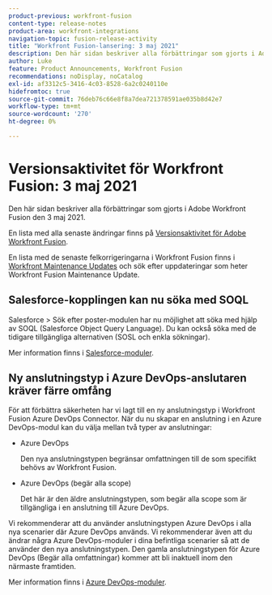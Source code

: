 ```yaml
---
product-previous: workfront-fusion
content-type: release-notes
product-area: workfront-integrations
navigation-topic: fusion-release-activity
title: "Workfront Fusion-lansering: 3 maj 2021"
description: Den här sidan beskriver alla förbättringar som gjorts i Adobe Workfront Fusion den 3 maj 2021.
author: Luke
feature: Product Announcements, Workfront Fusion
recommendations: noDisplay, noCatalog
exl-id: af3312c5-3416-4c03-8528-6a2c0240110e
hidefromtoc: true
source-git-commit: 76deb76c66e8f8a7dea721378591ae035b8d42e7
workflow-type: tm+mt
source-wordcount: '270'
ht-degree: 0%

---
```


# Versionsaktivitet för Workfront Fusion: 3 maj 2021

Den här sidan beskriver alla förbättringar som gjorts i Adobe Workfront Fusion den 3 maj 2021.

En lista med alla senaste ändringar finns på [Versionsaktivitet för Adobe Workfront Fusion](../../../product-announcements/product-releases/fusion-release-activity/fusion-release-activity.md).

En lista med de senaste felkorrigeringarna i Workfront Fusion finns i [Workfront Maintenance Updates](https://experienceleague.adobe.com/docs/workfront-known-issues/releases/current-updates.html) och sök efter uppdateringar som heter Workfront Fusion Maintenance Update.

## Salesforce-kopplingen kan nu söka med SOQL

Salesforce > Sök efter poster-modulen har nu möjlighet att söka med hjälp av SOQL (Salesforce Object Query Language). Du kan också söka med de tidigare tillgängliga alternativen (SOSL och enkla sökningar).

Mer information finns i [Salesforce-moduler](../../../workfront-fusion/apps-and-their-modules/salesforce-modules.md).

## Ny anslutningstyp i Azure DevOps-anslutaren kräver färre omfång

För att förbättra säkerheten har vi lagt till en ny anslutningstyp i Workfront Fusion Azure DevOps Connector. När du nu skapar en anslutning i en Azure DevOps-modul kan du välja mellan två typer av anslutningar:

* Azure DevOps

  Den nya anslutningstypen begränsar omfattningen till de som specifikt behövs av Workfront Fusion.

* Azure DevOps (begär alla scope)

  Det här är den äldre anslutningstypen, som begär alla scope som är tillgängliga i en anslutning till Azure DevOps.

Vi rekommenderar att du använder anslutningstypen Azure DevOps i alla nya scenarier där Azure DevOps används. Vi rekommenderar även att du ändrar några Azure DevOps-moduler i dina befintliga scenarier så att de använder den nya anslutningstypen. Den gamla anslutningstypen för Azure DevOps (Begär alla omfattningar) kommer att bli inaktuell inom den närmaste framtiden.

Mer information finns i [Azure DevOps-moduler](../../../workfront-fusion/apps-and-their-modules/azure-dev-ops.md).
